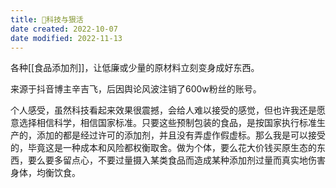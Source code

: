 ```yaml
---
title: 🐤科技与狠活
date created: 2022-10-07
date modified: 2022-11-13
---
```


各种[[食品添加剂]]，让低廉或少量的原材料立刻变身成好东西。

来源于抖音博主辛吉飞，后因舆论风波注销了600w粉丝的账号。

个人感受，虽然科技看起来效果很震撼，会给人难以接受的感觉，但也许我还是愿意选择相信科学，相信国家标准。只要这些预制包装的食品，是按国家执行标准生产的，添加的都是经过许可的添加剂，并且没有弄虚作假虚标。那么我是可以接受的，毕竟这是一种成本和风险都权衡取舍。做为个体，要么花大价钱买原生态的东西，要么要多留点心，不要过量摄入某类食品而造成某种添加剂过量而真实地伤害身体，均衡饮食。
